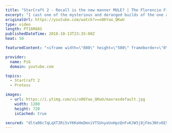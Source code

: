 ```yaml
---
title: "StarCraft 2 - Recall is the new manner MULE? | The Florencio Files #29"
excerpt: "I cast one of the mysterious and deranged builds of the one and only Florencio, the dude that invented the proxy nexus recall rush -- Watch live at https://www.twitch.tv/x5_pig"
originalUrl: https://youtube.com/watch?v=o86Yao_QKwU
type: video
length: PT16M48S
publishedDateTime: 2018-10-13T23:35:08Z
heat: 50

featuredContent: "<iframe width=\"800\" height=\"500\" frameborder=\"0\" src=\"https://www.youtube.com/embed/o86Yao_QKwU\" allow=\"accelerometer; autoplay; encrypted-media; gyroscope; picture-in-picture\" allowfullscreen></iframe>"

provider:
  name: PiG
  domain: youtube.com

topics:
  - StarCraft 2
  - Protoss

images:
  - url: https://i.ytimg.com/vi/o86Yao_QKwU/maxresdefault.jpg
    width: 1280
    height: 720
    isCached: true

secured: "dlta06c7qLqXT2Ri5vYKKoHeDmniVTSUnyoUuHpzQnFvKJW3j8jFms3Ntv6ESUkm58bMTntOD3Qot/GNK0fMDexr5t41yLDIbqAWDZvOtm/ApyynaAtRKHEXPQ35XVdk33AhRbSpd783i0/7BXIKfIwSy066JpproszEG1zK1V4ZdZMR+e5y1XCmWdumdxGnFYl5PnECTklivdxU2VQrpgx8CPEZ8YMU/n40HUgZlEWSyqWzmjFnSWze5nlkNfVdyZ/MqlTmZKRU1P+gIA39LJlKJtmmOEVtq5IgzKcFiCdJEJBbz5jthfhL51Ic7i+aXgs1u++6Y+wBvxR+AOTOTPVRTwPYQ0H9cxt1dTLPc6MtVPH7cq2k+HWoZJZ3jls8yjXEt6vhL1i7msxIjAIvqgLMtaoq5pv+m/HUk4/r2YI=;QxCAao0VI3nZe4KYbj/ImA=="
---
```


